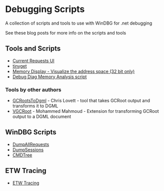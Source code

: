# Debugging Scripts

A collection of scripts and tools to use with WinDBG for .net debugging

See these blog posts for more info on the scripts and tools

## Tools and Scripts

- [Current Requests UI](https://www.tessferrandez.com/blog/2008/08/28/creating-a-ui-module-for-iis7-to-watch-current-requests.html)
- [tinyget](https://www.tessferrandez.com/blog/2008/02/04/debugging-demos-setup-instructions.html)
- [Memory Display - Visualize the address space (32 bit only)](https://www.tessferrandez.com/blog/2009/04/23/show-me-the-memory.html)
- [Debug Diag Memory Analysis script](https://www.tessferrandez.com/blog/2009/05/12/debug-diag-script-for-troubleshooting-net-20-memory-leaks.html)

### Tools by other authors

- [GCRootsToDgml](https://www.tessferrandez.com/blog/2010/03/03/tool-for-generating-dgml-graphs.html) - Chris Lovett - tool that takes GCRoot output and transforms it to DGML
- [VGCRoot](https://www.tessferrandez.com/blog/2010/03/03/tool-for-generating-dgml-graphs.html) - Mohammed Mahmoud - Extension for transforming GCRoot output to a DGML document

## WinDBG Scripts

- [DumpAllRequests](https://www.tessferrandez.com/blog/2007/09/12/debugging-script-dumping-out-current-and-recent-aspnet-requests.html)
- [DumpSessions](https://www.tessferrandez.com/blog/2007/09/18/debugging-script-dumping-out-aspnet-session-contents.html)
- [CMDTree](https://www.tessferrandez.com/blog/2008/09/18/making-it-easier-to-debug-net-dumps-using-cmdtree.html)

## ETW Tracing

- [ETW Tracing](https://www.tessferrandez.com/blog/2008/11/06/troubleshooting-appdomain-restarts-and-other-issues-with-ETW-tracing.html)
